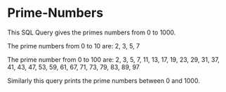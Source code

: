 # Prime-Numbers
This SQL Query gives the primes numbers from 0 to 1000.

The prime numbers from 0 to 10 are:
2,
3,
5,
7

The prime number from 0 to 100 are: 2,
3,
5,
7,
11,
13,
17,
19,
23,
29,
31,
37,
41,
43,
47,
53,
59,
61,
67,
71,
73,
79,
83,
89,
97

Similarly this query prints the prime numbers between 0 and 1000.
